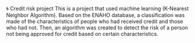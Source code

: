 :cyclone: Credit risk project 
This is a project that used machine learning (K-Nearest Neighbor Algorithm). Based on the ENAHO database, a classification was made of the characteristics of people who had received credit and those who had not. Then, an algorithm was created to detect the risk of a person not being approved for credit based on certain characteristics.
